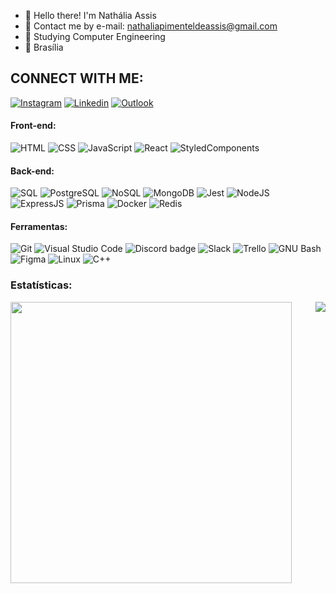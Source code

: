   - 👋 Hello there! I'm Nathália Assis
  - 📧 Contact me by e-mail: nathaliapimenteldeassis@gmail.com
  - 💪 Studying Computer Engineering
  - :house_with_garden: Brasília   

## CONNECT WITH ME:

[![Instagram](https://img.shields.io/badge/Instagram-E4405F?style=for-the-badge&logo=instagram&logoColor=white)](https://www.instagram.com/nathal_p/)
[![Linkedin](https://img.shields.io/badge/LinkedIn-0077B5?style=for-the-badge&logo=linkedin&logoColor=white)](https://www.linkedin.com/in/nath%C3%A1lia-assis-4ba1671ab/)
[![Outlook](https://img.shields.io/badge/Microsoft_Outlook-0078D4?style=for-the-badge&logo=microsoft-outlook&logoColor=white)](mailto:nathaliaassisp@gmail.com)

#### Front-end:

![HTML](https://img.shields.io/badge/HTML5-E34F26?style=flat-square&logo=html5&logoColor=white)
![CSS](https://img.shields.io/badge/CSS3-1572B6?style=flat-square&logo=css3&logoColor=white)
![JavaScript](https://img.shields.io/badge/JavaScript-F7DF1E?style=flat-square&logo=javascript&logoColor=black)
![React](https://img.shields.io/badge/React-20232A?style=flat-square&logo=react&logoColor=61DAFB)
![StyledComponents](https://img.shields.io/badge/Styled--Components-DB7093?style=flat-square&logo=styled-components&logoColor=white)

#### Back-end:

![SQL](https://img.shields.io/badge/SQL-4479A1?style=flat-square&logo=sql&logoColor=white)
![PostgreSQL](https://img.shields.io/badge/PostgreSQL-336791?style=flat-square&logo=postgresql&logoColor=white)
![NoSQL](https://img.shields.io/badge/NoSQL-00000F?style=flat-square&logo=nosql&logoColor=white)
![MongoDB](https://img.shields.io/badge/MongoDB-47A248?style=flat-square&logo=mongodb&logoColor=white)
![Jest](https://img.shields.io/badge/Jest-C21325?style=flat-square&logo=jest&logoColor=white)
![NodeJS](https://img.shields.io/badge/Node.js-43853D?style=flat-square&logo=node.js&logoColor=white)
![ExpressJS](https://img.shields.io/badge/Express.js-404D59?style=flat-square&logo=express&logoColor=white)
![Prisma](https://img.shields.io/badge/Prisma-3982CE?style=flat-square&logo=Prisma&logoColor=white)
![Docker](https://img.shields.io/badge/Docker-black?style=flat-square&logo=docker)
![Redis](https://img.shields.io/badge/Redis-DC382D?style=flat-square&logo=redis&logoColor=ffffff)

#### Ferramentas:

![Git](https://img.shields.io/badge/Git-F05032?style=flat-square&logo=git&logoColor=white)
![Visual Studio Code](https://img.shields.io/badge/Visual_Studio_Code-0078D4?style=flat-square&logo=visual%20studio%20code&logoColor=white)
![Discord badge](https://img.shields.io/badge/Discord-7289DA?style=flat-square&logo=discord&logoColor=white)
![Slack](https://img.shields.io/badge/Slack-4A154B?style=flat-square&logo=slack&logoColor=white)
![Trello](https://img.shields.io/badge/Trello-0079BF?style=flat-square&logo=trello&logoColor=white)
![GNU Bash](https://img.shields.io/badge/GNU_Bash-4EAA25?style=flat-square&logo=gnu-bash&logoColor=white)
![Figma](https://img.shields.io/badge/Figma-F24E1E?style=flat-square&logo=figma&logoColor=white)
![Linux](https://img.shields.io/badge/Linux-FCC624?style=flat-square&logo=linux&logoColor=black)
![C++](https://img.shields.io/badge/C++-00599C?style=flat-square&logo=C%2B%2B&logoColor=white)

### Estatísticas:

<img align="left" width="450" src="https://github-readme-stats.vercel.app/api?username=natyhtpsm&show_icons=true&count_private=true&hide=stars,issues&theme=dark" />
<img align="right" src="https://github-readme-stats.vercel.app/api/top-langs/?username=natyhtpsm&layout=compact&theme=dark" />

